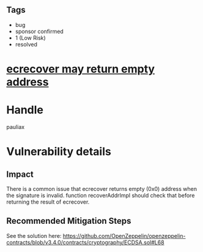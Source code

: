 ## Tags

- bug
- sponsor confirmed
- 1 (Low Risk)
- resolved

# [ecrecover may return empty address](https://github.com/code-423n4/2021-10-ambire-findings/issues/56) 

# Handle

pauliax


# Vulnerability details

## Impact
There is a common issue that ecrecover returns empty (0x0) address when the signature is invalid. function recoverAddrImpl should check that before returning the result of ecrecover.

## Recommended Mitigation Steps
See the solution here: https://github.com/OpenZeppelin/openzeppelin-contracts/blob/v3.4.0/contracts/cryptography/ECDSA.sol#L68

